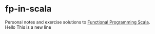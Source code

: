 fp-in-scala
===========

Personal notes and exercise solutions to [Functional Programming Scala](https://www.manning.com/books/functional-programming-in-scala).
Hello
This is a new line
